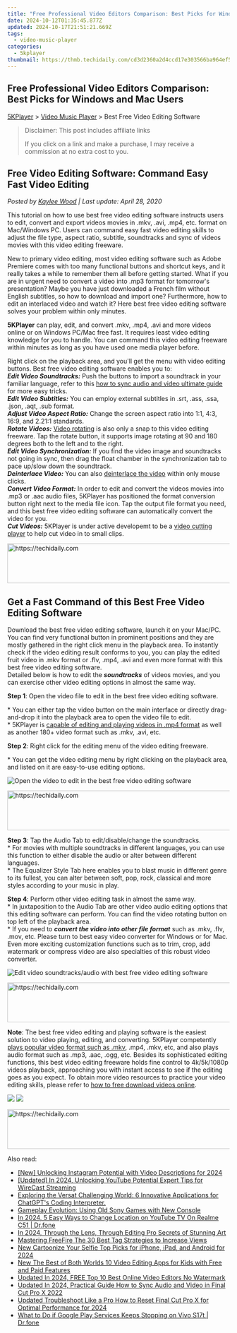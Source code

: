 ```yaml
---
title: "Free Professional Video Editors Comparison: Best Picks for Windows and Mac Users"
date: 2024-10-12T01:35:45.877Z
updated: 2024-10-17T21:51:21.669Z
tags:
  - video-music-player
categories:
  - 5kplayer
thumbnail: https://thmb.techidaily.com/cd3d2360a2d4ccd17e303566ba964ef54de4b2742b9a5d3bf951667fe61ff2f5.jpg
---
```


## Free Professional Video Editors Comparison: Best Picks for Windows and Mac Users

[5KPlayer](https://tools.techidaily.com/5kplayer/products/) \> [Video Music Player](https://tools.techidaily.com/5kplayer/video-music-player/) \> Best Free Video Editing Software

>  Disclaimer: This post includes affiliate links
>
>  If you click on a link and make a purchase, I may receive a commission at no extra cost to you.
>

## Free Video Editing Software: Command Easy Fast Video Editing

 _Posted by [Kaylee Wood](https://www.quora.com/profile/Amanda-Hu-21) | Last update: April 28, 2020_

This tutorial on how to use best free video editing software instructs users to edit, convert and export videos movies in .mkv, .avi, .mp4, etc. format on Mac/Windows PC. Users can command easy fast video editing skills to adjust the file type, aspect ratio, subtitle, soundtracks and sync of videos movies with this video editing freeware.

New to primary video editing, most video editing software such as Adobe Premiere comes with too many functional buttons and shortcut keys, and it really takes a while to remember them all before getting started. What if you are in urgent need to convert a video into .mp3 format for tomorrow's presentation? Maybe you have just downloaded a French film without English subtitles, so how to download and import one? Furthermore, how to edit an interlaced video and watch it? Here best free video editing software solves your problem within only minutes.

**5KPlayer** can play, edit, and convert .mkv, .mp4, .avi and more videos online or on Windows PC/Mac free fast. It requires least video editing knowledge for you to handle. You can command this video editing freeware within minutes as long as you have used one media player before.

Right click on the playback area, and you'll get the menu with video editing buttons. Best free video editing software enables you to:  
**_Edit Video Soundtracks:_** Push the buttons to import a soundtrack in your familiar language, refer to this [how to sync audio and video ultimate guide](https://tools.techidaily.com/5kplayer/video-music-player/) for more easy tricks.  
**_Edit Video Subtitles:_** You can employ external subtitles in .srt, .ass, .ssa, .json, .aqt, .sub format.  
**_Adjust Video Aspect Ratio:_** Change the screen aspect ratio into 1:1, 4:3, 16:9, and 2.21:1 standards.  
**_Rotate Videos:_** [Video rotating](https://tools.techidaily.com/5kplayer/video-music-player/) is also only a snap to this video editing freeware. Tap the rotate button, it supports image rotating at 90 and 180 degrees both to the left and to the right.  
**_Edit Video Synchronization:_** If you find the video image and soundtracks not going in sync, then drag the float chamber in the synchronization tab to pace up/slow down the soundtrack.  
**_Deinterlace Video:_** You can also [deinterlace the video](https://tools.techidaily.com/5kplayer/video-music-player/) within only mouse clicks.  
**_Convert Video Format:_** In order to edit and convert the videos movies into .mp3 or .aac audio files, 5KPlayer has positioned the format conversion button right next to the media file icon. Tap the output file format you need, and this best free video editing software can automatically convert the video for you.  
**_Cut Videos:_** 5KPlayer is under active developemt to be a [video cutting player](https://tools.techidaily.com/5kplayer/video-music-player/) to help cut video in to small clips.

<!-- affiliate ads begin -->
<a href="https://imp.i357552.net/c/5597632/994842/11832" target="_top" id="994842">
  <img src="//a.impactradius-go.com/display-ad/11832-994842" border="0" alt="https://techidaily.com" width="728" height="90"/>
</a>
<img height="0" width="0" src="https://imp.i357552.net/i/5597632/994842/11832" style="position:absolute;visibility:hidden;" border="0" />
<!-- affiliate ads end -->

## Get a Fast Command of this Best Free Video Editing Software

Download the best free video editing software, launch it on your Mac/PC. You can find very functional button in prominent positions and they are mostly gathered in the right click menu in the playback area. To instantly check if the video editing result conforms to you, you can play the edited fruit video in .mkv format or .flv, .mp4, .avi and even more format with this best free video editing software.  
 Detailed below is how to edit the **_soundtracks_** of videos movies, and you can exercise other video editing options in almost the same way.

**Step 1**: Open the video file to edit in the best free video editing software.

\* You can either tap the video button on the main interface or directly drag-and-drop it into the playback area to open the video file to edit.  
 \* 5KPlayer is [capable of editing and playing videos in .mp4 format](https://tools.techidaily.com/5kplayer/video-music-player/) as well as another 180+ video format such as .mkv, .avi, etc.

**Step 2**: Right click for the editing menu of the video editing freeware.

\* You can get the video editing menu by right clicking on the playback area, and listed on it are easy-to-use editing options.

![Open the video to edit in the best free video editing software](https://www.5kplayer.com/video-music-player/img/5kplayer-video-edit-software-yxt-042001.jpg) 

<!-- affiliate ads begin -->
<a href="https://appsumo.8odi.net/c/5597632/2037358/7443" target="_top" id="2037358">
  <img src="//a.impactradius-go.com/display-ad/7443-2037358" border="0" alt="https://techidaily.com" width="728" height="90"/>
</a>
<img height="0" width="0" src="https://appsumo.8odi.net/i/5597632/2037358/7443" style="position:absolute;visibility:hidden;" border="0" />
<!-- affiliate ads end -->

**Step 3**: Tap the Audio Tab to edit/disable/change the soundtracks.  
\* For movies with multiple soundtracks in different languages, you can use this function to either disable the audio or alter between different languages.  
\* The Equalizer Style Tab here enables you to blast music in different genre to its fullest, you can alter between soft, pop, rock, classical and more styles according to your music in play.

**Step 4**: Perform other video editing task in almost the same way.  
\* In juxtaposition to the Audio Tab are other video audio editing options that this editing software can perform. You can find the video rotating button on top left of the playback area.  
\* If you need to **_convert the video into other file format_** such as .mkv, .flv, .mov, etc. Please turn to best easy video converter for Windows or for Mac. Even more exciting customization functions such as to trim, crop, add watermark or compress video are also specialties of this robust video converter.

![Edit video soundtracks/audio with best free video editing software](https://www.5kplayer.com/video-music-player/img/5kplayer-video-edit-software-yxt-042002.jpg) 

<!-- affiliate ads begin -->
<a href="https://appsumo.8odi.net/c/5597632/2144308/7443" target="_top" id="2144308">
  <img src="//a.impactradius-go.com/display-ad/7443-2144308" border="0" alt="https://techidaily.com" width="600" height="90"/>
</a>
<img height="0" width="0" src="https://appsumo.8odi.net/i/5597632/2144308/7443" style="position:absolute;visibility:hidden;" border="0" />
<!-- affiliate ads end -->

**Note**: The best free video editing and playing software is the easiest solution to video playing, editing, and converting. 5KPlayer competently [plays popular video format such as .mkv](https://tools.techidaily.com/5kplayer/video-music-player/), .mp4, .mkv, etc, and also plays audio format such as .mp3, .aac, .ogg, etc. Besides its sophisticated editing functions, this best video editing freeware holds fine control to 4k/5k/1080p videos playback, approaching you with instant access to see if the editing goes as you expect. To obtain more video resources to practice your video editing skills, please refer to [how to free download videos online](https://tools.techidaily.com/5kplayer/youtube-download/).

[![](https://www.5kplayer.com/video-music-player/../button/freedownwhitewin.png)](https://tools.techidaily.com/5kplayer/products/) [![](https://www.5kplayer.com/video-music-player/../button/freedownbackmac.png)](https://tools.techidaily.com/5kplayer/products/)

<!-- affiliate ads begin -->
<a href="https://appsumo.8odi.net/c/5597632/2082539/7443" target="_top" id="2082539">
  <img src="//a.impactradius-go.com/display-ad/7443-2082539" border="0" alt="https://techidaily.com" width="728" height="90"/>
</a>
<img height="0" width="0" src="https://appsumo.8odi.net/i/5597632/2082539/7443" style="position:absolute;visibility:hidden;" border="0" />
<!-- affiliate ads end -->

<ins class="adsbygoogle"
     style="display:block"
     data-ad-format="autorelaxed"
     data-ad-client="ca-pub-7571918770474297"
     data-ad-slot="1223367746"></ins>

<ins class="adsbygoogle"
     style="display:block"
     data-ad-client="ca-pub-7571918770474297"
     data-ad-slot="8358498916"
     data-ad-format="auto"
     data-full-width-responsive="true"></ins>

<span class="atpl-alsoreadstyle">Also read:</span>
<div><ul>
<li><a href="https://instagram-videos.techidaily.com/new-unlocking-instagram-potential-with-video-descriptions-for-2024/"><u>[New] Unlocking Instagram Potential with Video Descriptions for 2024</u></a></li>
<li><a href="https://youtube-web.techidaily.com/ed-in-2024-unlocking-youtube-potential-expert-tips-for-wirecast-streaming/"><u>[Updated] In 2024, Unlocking YouTube Potential Expert Tips for WireCast Streaming</u></a></li>
<li><a href="https://tech-haven.techidaily.com/1721823164182-exploring-the-versat-challenging-world-6-innovative-applications-for-chatgpts-coding-interpreter/"><u>Exploring the Versat Challenging World: 6 Innovative Applications for ChatGPT's Coding Interpreter.</u></a></li>
<li><a href="https://games-able.techidaily.com/gameplay-evolution-using-old-sony-games-with-new-console/"><u>Gameplay Evolution: Using Old Sony Games with New Console</u></a></li>
<li><a href="https://change-location.techidaily.com/in-2024-5-easy-ways-to-change-location-on-youtube-tv-on-realme-c51-drfone-by-drfone-virtual-android/"><u>In 2024, 5 Easy Ways to Change Location on YouTube TV On Realme C51 | Dr.fone</u></a></li>
<li><a href="https://some-approaches.techidaily.com/in-2024-through-the-lens-through-editing-pro-secrets-of-stunning-art/"><u>In 2024, Through the Lens, Through Editing Pro Secrets of Stunning Art</u></a></li>
<li><a href="https://youtube-web.techidaily.com/ring-freefire-the-30-best-tag-strategies-to-increase-views/"><u>Mastering FreeFire The 30 Best Tag Strategies to Increase Views</u></a></li>
<li><a href="https://video-ai-editor.techidaily.com/new-cartoonize-your-selfie-top-picks-for-iphone-ipad-and-android-for-2024/"><u>New Cartoonize Your Selfie Top Picks for iPhone, iPad, and Android for 2024</u></a></li>
<li><a href="https://video-ai-editor.techidaily.com/new-the-best-of-both-worlds-10-video-editing-apps-for-kids-with-free-and-paid-features/"><u>New The Best of Both Worlds 10 Video Editing Apps for Kids with Free and Paid Features</u></a></li>
<li><a href="https://video-ai-editor.techidaily.com/updated-in-2024-free-top-10-best-online-video-editors-no-watermark/"><u>Updated In 2024, FREE Top 10 Best Online Video Editors No Watermark</u></a></li>
<li><a href="https://video-ai-editor.techidaily.com/updated-in-2024-practical-guide-how-to-sync-audio-and-video-in-final-cut-pro-x-2022/"><u>Updated In 2024, Practical Guide How to Sync Audio and Video in Final Cut Pro X 2022</u></a></li>
<li><a href="https://video-ai-editor.techidaily.com/updated-troubleshoot-like-a-pro-how-to-reset-final-cut-pro-x-for-optimal-performance-for-2024/"><u>Updated Troubleshoot Like a Pro How to Reset Final Cut Pro X for Optimal Performance for 2024</u></a></li>
<li><a href="https://howto.techidaily.com/what-to-do-if-google-play-services-keeps-stopping-on-vivo-s17t-drfone-by-drfone-fix-android-problems-fix-android-problems/"><u>What to Do if Google Play Services Keeps Stopping on Vivo S17t | Dr.fone</u></a></li>
</ul></div>

